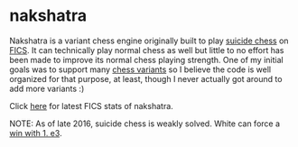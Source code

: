 # nakshatra
Nakshatra is a variant chess engine originally built to play [suicide chess](https://en.wikipedia.org/wiki/Losing_Chess) on [FICS](http://www.freechess.org). It can technically play normal chess as well but little to no effort has been made to improve its normal chess playing strength. One of my initial goals was to support many [chess variants](https://en.wikipedia.org/wiki/List_of_chess_variants) so I believe the code is well organized for that purpose, at least, though I never actually got around to add more variants :)

Click [here](http://ficsgames.org/cgi-bin/search.cgi?player=nakshatra&action=Finger) for latest FICS stats of nakshatra.

NOTE: As of late 2016, suicide chess is weakly solved. White can force a [win with 1. e3](http://magma.maths.usyd.edu.au/~watkins/LOSING_CHESS/ICGA2016.pdf).
